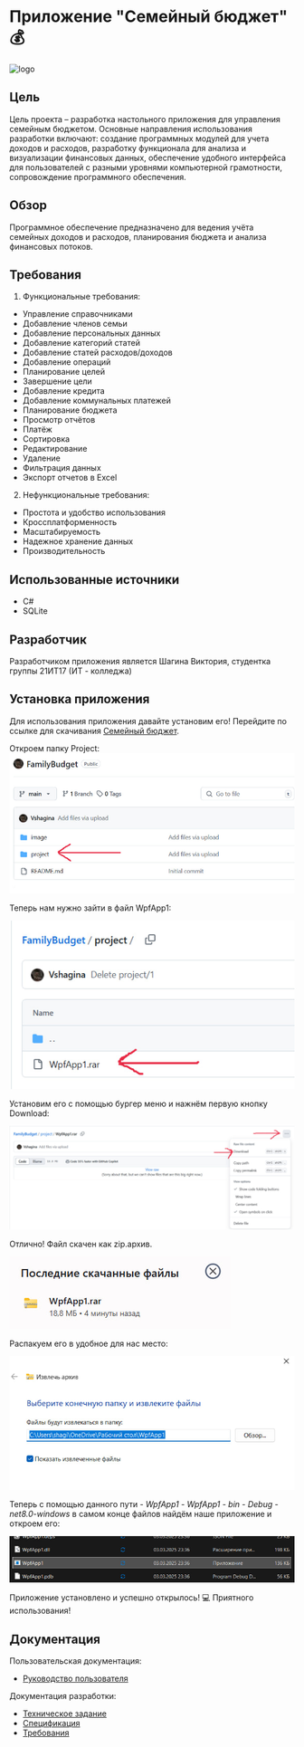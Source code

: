 # Приложение "Семейный бюджет" :moneybag:

![logo](https://github.com/Vshagina/FamilyBudget/blob/main/image/%D0%9B%D0%BE%D0%B3%D0%BE.avif "logo")


## Цель 

Цель проекта – разработка настольного приложения для управления семейным бюджетом. Основные направления использования разработки включают: создание программных модулей для учета доходов и расходов, разработку функционала для анализа и визуализации финансовых данных, обеспечение удобного интерфейса для пользователей с разными уровнями компьютерной грамотности, сопровождение программного обеспечения.


## Обзор 

Программное обеспечение предназначено для ведения учёта семейных доходов и расходов, планирования бюджета и анализа финансовых потоков.

## Требования

1. Функциональные требования:

- Управление справочниками
- Добавление членов семьи
- Добавление персональных данных
- Добавление категорий статей
- Добавление статей расходов/доходов
- Добавление операций
- Планирование целей
- Завершение цели
- Добавление кредита
- Добавление коммунальных платежей
- Планирование бюджета
- Просмотр отчётов
- Платёж
- Сортировка
- Редактирование
- Удаление
- Фильтрация данных
- Экспорт отчетов в Excel
  
2. Нефункциональные требования:

- Простота и удобство использования
- Кроссплатформенность
- Масштабируемость
- Надежное хранение данных 
- Производительность

## Использованные источники 

- С# 
- SQLite

## Разработчик

Разработчиком приложения является Шагина Виктория, студентка группы 21ИТ17 (ИТ - колледжа) 

## Установка приложения 

Для использования приложения давайте установим его! Перейдите по ссылке для скачивания [Cемейный бюджет](https://github.com/Vshagina/FamilyBudget).

Откроем папку Project:
![sc1](https://github.com/Vshagina/FamilyBudget/blob/main/image/sc1.jpg "sc1")

Теперь нам нужно зайти в файл WpfApp1:

![sc2](https://github.com/Vshagina/FamilyBudget/blob/main/image/sc2.jpg "sc2")

Установим его с помощью бургер меню и нажнём первую кнопку Download:

![sc3](https://github.com/Vshagina/FamilyBudget/blob/main/image/sc3.jpg "sc3")

Отлично! Файл скачен как zip.архив.

![sc4](https://github.com/Vshagina/FamilyBudget/blob/main/image/sc4.jpg "sc4")

Распакуем его в удобное для нас место:

![sc5](https://github.com/Vshagina/FamilyBudget/blob/main/image/sc5.jpg "sc5")

Теперь с помощью данного пути - *WpfApp1* - *WpfApp1* - *bin* - *Debug* - *net8.0-windows* в самом конце файлов найдём наше приложение и откроем его:

![sc6](https://github.com/Vshagina/FamilyBudget/blob/main/image/sc6.jpg "sc6")

Приложение установлено и успешно открылось! :computer: Приятного использования!

## Документация 

Пользовательская документация:

- [Руководство пользователя](https://github.com/Vshagina/FamilyBudget/wiki/5.-%D0%A0%D1%83%D0%BA%D0%BE%D0%B2%D0%BE%D0%B4%D1%81%D1%82%D0%B2%D0%BE-%D0%BF%D0%BE%D0%BB%D1%8C%D0%B7%D0%BE%D0%B2%D0%B0%D1%82%D0%B5%D0%BB%D1%8F)
  
Документация разработки:

- [Техническое задание](https://github.com/Vshagina/FamilyBudget/wiki/1.-%D0%A2%D0%B5%D1%85%D0%BD%D0%B8%D1%87%D0%B5%D1%81%D0%BA%D0%BE%D0%B5-%D0%B7%D0%B0%D0%B4%D0%B0%D0%BD%D0%B8%D0%B5)
- [Спецификация](https://github.com/Vshagina/FamilyBudget/wiki/2.-%D0%A1%D0%BF%D0%B5%D1%86%D0%B8%D1%84%D0%B8%D0%BA%D0%B0%D1%86%D0%B8%D1%8F)
- [Требования](https://github.com/Vshagina/FamilyBudget/wiki/3.-%D0%A2%D1%80%D0%B5%D0%B1%D0%BE%D0%B2%D0%B0%D0%BD%D0%B8%D1%8F)
